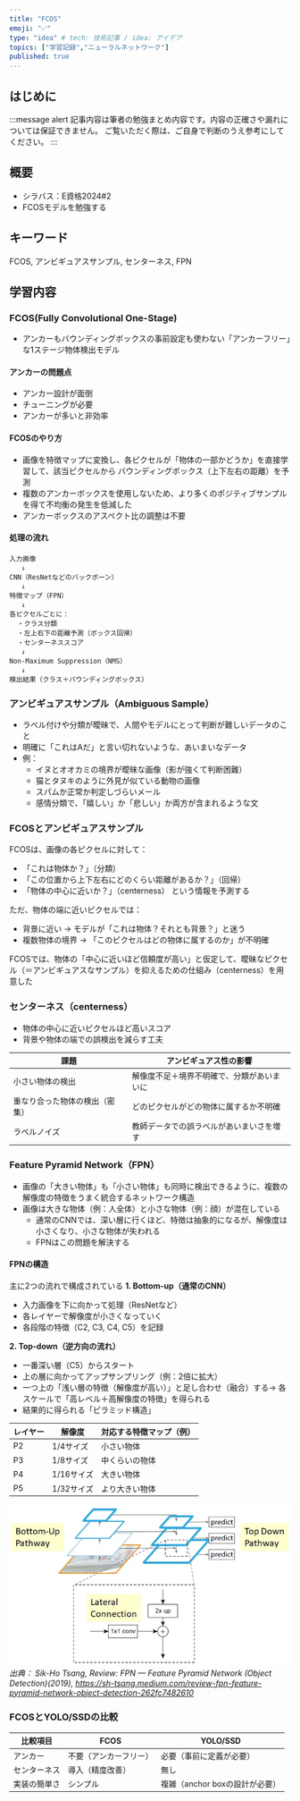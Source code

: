```yaml
---
title: "FCOS"
emoji: "✅"
type: "idea" # tech: 技術記事 / idea: アイデア
topics: ["学習記録","ニューラルネットワーク"]
published: true
---
```


## はじめに
:::message alert
記事内容は筆者の勉強まとめ内容です。内容の正確さや漏れについては保証できません。
ご覧いただく際は、ご自身で判断のうえ参考にしてください。
:::


## 概要
- シラバス：E資格2024#2
- FCOSモデルを勉強する

## キーワード
FCOS, アンビギュアスサンプル, センターネス, FPN

## 学習内容

### FCOS(Fully Convolutional One-Stage)
- アンカーもバウンディングボックスの事前設定も使わない「アンカーフリー」な1ステージ物体検出モデル

#### アンカーの問題点
- アンカー設計が面倒
- チューニングが必要
- アンカーが多いと非効率

#### FCOSのやり方
- 画像を特徴マップに変換し、各ピクセルが「物体の一部かどうか」を直接学習して、該当ピクセルから バウンディングボックス（上下左右の距離）を予測
- 複数のアンカーボックスを使用しないため、より多くのポジティブサンプルを得て不均衡の発生を低減した
- アンカーボックスのアスペクト比の調整は不要

#### 処理の流れ

```
入力画像
   ↓
CNN（ResNetなどのバックボーン）
   ↓
特徴マップ（FPN）
   ↓
各ピクセルごとに：
  ・クラス分類
  ・左上右下の距離予測（ボックス回帰）
  ・センターネススコア
   ↓
Non-Maximum Suppression（NMS）
   ↓
検出結果（クラス＋バウンディングボックス）
```

### アンビギュアスサンプル（Ambiguous Sample）
- ラベル付けや分類が曖昧で、人間やモデルにとって判断が難しいデータのこと
- 明確に「これはAだ」と言い切れないような、あいまいなデータ
- 例：
    - イヌとオオカミの境界が曖昧な画像（影が強くて判断困難）
    - 猫とタヌキのように外見が似ている動物の画像
    - スパムか正常か判定しづらいメール
    - 感情分類で、「嬉しい」か「悲しい」か両方が含まれるような文

### FCOSとアンビギュアスサンプル
FCOSは、画像の各ピクセルに対して：
- 「これは物体か？」（分類）
- 「この位置から上下左右にどのくらい距離があるか？」（回帰）
- 「物体の中心に近いか？」（centerness）
という情報を予測する

ただ、物体の端に近いピクセルでは：
- 背景に近い → モデルが「これは物体？それとも背景？」と迷う
- 複数物体の境界 → 「このピクセルはどの物体に属するのか」が不明確

FCOSでは、物体の「中心に近いほど信頼度が高い」と仮定して、曖昧なピクセル（＝アンビギュアスなサンプル）を抑えるための仕組み（centerness）を用意した

### センターネス（centerness）
- 物体の中心に近いピクセルほど高いスコア
- 背景や物体の端での誤検出を減らす工夫

| 課題        | アンビギュアス性の影響           |
| --------------- | --------------------- |
| 小さい物体の検出        | 解像度不足＋境界不明確で、分類があいまいに |
| 重なり合った物体の検出（密集） | どのピクセルがどの物体に属するか不明確   |
| ラベルノイズ          | 教師データでの誤ラベルがあいまいさを増す  |


### Feature Pyramid Network（FPN）
- 画像の「大きい物体」も「小さい物体」も同時に検出できるように、複数の解像度の特徴をうまく統合するネットワーク構造
- 画像は大きな物体（例：人全体）と小さな物体（例：顔）が混在している
    - 通常のCNNでは、深い層に行くほど、特徴は抽象的になるが、解像度は小さくなり、小さな物体が失われる
    - FPNはこの問題を解決する

####  FPNの構造
主に2つの流れで構成されている
**1. Bottom-up（通常のCNN）**
- 入力画像を下に向かって処理（ResNetなど）
- 各レイヤーで解像度が小さくなっていく
- 各段階の特徴（C2, C3, C4, C5）を記録

**2. Top-down（逆方向の流れ）**
- 一番深い層（C5）からスタート
- 上の層に向かってアップサンプリング（例：2倍に拡大）
- 一つ上の「浅い層の特徴（解像度が高い）」と足し合わせ（融合）する→ 各スケールで「高レベル＋高解像度の特徴」を得られる
- 結果的に得られる「ピラミッド構造」

| レイヤー | 解像度     | 対応する特徴マップ（例） |
| ---- | ------- | ------------ |
| P2   | 1/4サイズ  | 小さい物体        |
| P3   | 1/8サイズ  | 中くらいの物体      |
| P4   | 1/16サイズ | 大きい物体        |
| P5   | 1/32サイズ | より大きい物体      |

![](/images/e-memo-00053_01.webp)
*出典：
Sik-Ho Tsang, Review: FPN — Feature Pyramid Network (Object Detection)(2019), https://sh-tsang.medium.com/review-fpn-feature-pyramid-network-object-detection-262fc7482610*

### FCOSとYOLO/SSDの比較

| 比較項目    | FCOS               | YOLO/SSD               |
| ------- | ------------------ | ---------------------- |
| アンカー    | 不要（アンカーフリー）      | 必要（事前に定義が必要）         |
| センターネス   | 導入（精度改善）         | 無し                   |
| 実装の簡単さ  | シンプル             | 複雑（anchor boxの設計が必要） |

